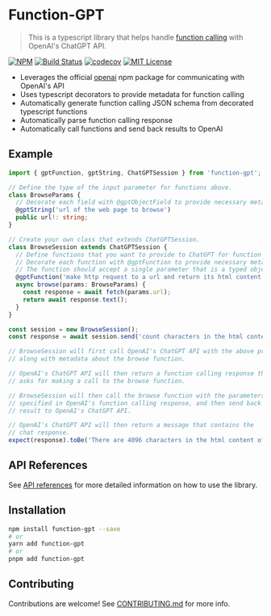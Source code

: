 # Function-GPT

> This is a typescript library that helps handle [function calling](https://platform.openai.com/docs/guides/gpt/function-calling) with OpenAI's ChatGPT API.

[![NPM](https://img.shields.io/npm/v/function-gpt.svg)](https://www.npmjs.com/package/function-gpt)
[![Build Status](https://github.com/atinylittleshell/function-gpt/actions/workflows/publish.yml/badge.svg)](https://github.com/atinylittleshell/function-gpt/actions/workflows/publish.yml)
[![codecov](https://codecov.io/gh/atinylittleshell/function-gpt/graph/badge.svg?token=1R81CX1Z14)](https://codecov.io/gh/atinylittleshell/function-gpt)
[![MIT License](https://img.shields.io/badge/license-MIT-blue)](https://github.com/atinylittleshell/function-gpt/blob/main/license)

- Leverages the official [openai](https://www.npmjs.com/package/openai) npm package for communicating with OpenAI's API
- Uses typescript decorators to provide metadata for function calling
- Automatically generate function calling JSON schema from decorated typescript functions
- Automatically parse function calling response
- Automatically call functions and send back results to OpenAI

## Example

```typescript
import { gptFunction, gptString, ChatGPTSession } from 'function-gpt';

// Define the type of the input parameter for functions above.
class BrowseParams {
  // Decorate each field with @gptObjectField to provide necessary metadata.
  @gptString('url of the web page to browse')
  public url!: string;
}

// Create your own class that extends ChatGPTSession.
class BrowseSession extends ChatGPTSession {
  // Define functions that you want to provide to ChatGPT for function calling.
  // Decorate each function with @gptFunction to provide necessary metadata.
  // The function should accept a single parameter that is a typed object.
  @gptFunction('make http request to a url and return its html content', BrowseParams)
  async browse(params: BrowseParams) {
    const response = await fetch(params.url);
    return await response.text();
  }
}

const session = new BrowseSession();
const response = await session.send('count characters in the html content of https://www.google.com.');

// BrowseSession will first call OpenAI's ChatGPT API with the above prompt
// along with metadata about the browse function.

// OpenAI's ChatGPT API will then return a function calling response that
// asks for making a call to the browse function.

// BrowseSession will then call the browse function with the parameters
// specified in OpenAI's function calling response, and then send back the
// result to OpenAI's ChatGPT API.

// OpenAI's ChatGPT API will then return a message that contains the
// chat response.
expect(response).toBe('There are 4096 characters in the html content of https://www.google.com/.');
```

## API References

See [API references](./doc/README.md) for more detailed information on how to use the library.

## Installation

```bash
npm install function-gpt --save
# or
yarn add function-gpt
# or
pnpm add function-gpt
```

## Contributing

Contributions are welcome! See [CONTRIBUTING.md](./CONTRIBUTING.md) for more info.